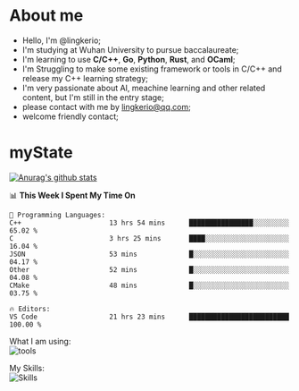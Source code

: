 # About me

- Hello, I'm @lingkerio; 
- I'm studying at Wuhan University to pursue baccalaureate;
- I'm learning to use **C/C++**, **Go**, **Python**, **Rust**, and **OCaml**;
- I'm Struggling to make some existing framework or tools in C/C++ and release my C++ learning strategy;
- I'm very passionate about AI, meachine learning and other related content, but I'm still in the entry stage;
- please contact with me by lingkerio@qq.com;
- welcome friendly contact;


# myState
[![Anurag's github stats](https://github-readme-stats.vercel.app/api?username=lingkerio&count_private=true&show_icons=true&theme=radical "![Anurag's github stats")](https://github.com/anuraghazra/github-readme-stats)

<!--[![Top Langs](https://github-readme-stats.vercel.app/api/top-langs/?username=lingkerio&layout=compact)](https://github.com/anuraghazra/github-readme-stats)-->

<!--START_SECTION:waka-->
📊 **This Week I Spent My Time On** 

```text
💬 Programming Languages: 
C++                      13 hrs 54 mins      ████████████████░░░░░░░░░   65.02 % 
C                        3 hrs 25 mins       ████░░░░░░░░░░░░░░░░░░░░░   16.04 % 
JSON                     53 mins             █░░░░░░░░░░░░░░░░░░░░░░░░   04.17 % 
Other                    52 mins             █░░░░░░░░░░░░░░░░░░░░░░░░   04.08 % 
CMake                    48 mins             █░░░░░░░░░░░░░░░░░░░░░░░░   03.75 % 

🔥 Editors: 
VS Code                  21 hrs 23 mins      █████████████████████████   100.00 % 
```


<!--END_SECTION:waka-->

What I am using:  
![tools](https://skillicons.dev/icons?i=discord,git,github,neovim,md,stackoverflow,visualstudio,vscode,pycharm)  


My Skills:  
![Skills](https://skillicons.dev/icons?i=bash,c,cpp,cmake,ocaml,docker,latex,go,html,codepen,java,linux,powershell,py,qt,regex,rust,php)  
